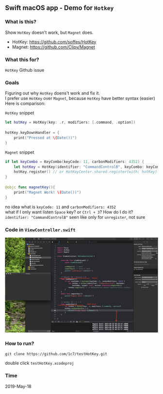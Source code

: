 ## Swift macOS app - Demo for `Hotkey`

### What is this?
Show `HotKey` doesn't work, but `Magnet` does.

* HotKey: https://github.com/soffes/HotKey
* Magnet: https://github.com/Clipy/Magnet

### What this for?
`HotKey` Github issue

### Goals
Figuring out why `HotKey` doens't work and fix it.     
I prefer use `HotKey` over `Magnet`, because `HotKey` have better syntax (easier)    
Here is comparison: 

`HotKey` snippet  
```swift
let hotKey = HotKey(key: .r, modifiers: [.command, .option])

hotKey.keyDownHandler = {
    print("Pressed at \(Date())")
}
```

`Magnet` snippet  
```swift
if let keyCombo = KeyCombo(keyCode: 11, carbonModifiers: 4352) {
    let hotKey = HotKey(identifier: "CommandControlB", keyCombo: keyCombo, target: self, action: #selector())
    hotKey.register() // or HotKeyCenter.shared.register(with: hotKey)
}

@objc func magnetKey(){
    print("Magnet Work! \(Date())")
}
```
no idea what is `keyCode: 11` and `carbonModifiers: 4352`     
what if I only want listen `Space` key? or `Ctrl + 3`? How do I do it?   
`identifier: "CommandControlB"` seen like only for `unregister`, not sure

### Code in `ViewController.swift`
![demo code](./README-images/demo.jpg)

### How to run?
```
git clone https://github.com/1c7/testHotKey.git
```
double click `testHotKey.xcodeproj`

### Time
2019-May-18

